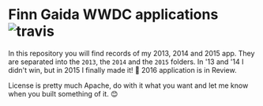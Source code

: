 Finn Gaida WWDC applications ![travis](https://travis-ci.org/finngaida/wwdc.svg?branch=master)
====

In this repository you will find records of my 2013, 2014 and 2015 app. They are separated into the `2013`, the `2014` and the `2015` folders.
In '13 and '14 I didn't win, but in 2015 I finally made it! 🎉
2016 application is in Review.

License is pretty much Apache, do with it what you want and let me know when you built something of it. 😊 
